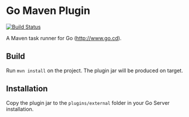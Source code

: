 Go Maven Plugin
===============

[![Build Status](https://snap-ci.com/sauldhernandez/go-maven-plugin/branch/master/build_image)](https://snap-ci.com/sauldhernandez/go-maven-plugin/branch/master)

A Maven task runner for Go (http://www.go.cd).
 
## Build

Run `mvn install` on the project. The plugin jar will be produced on target.
 
## Installation

Copy the plugin jar to the `plugins/external` folder in your Go Server installation.